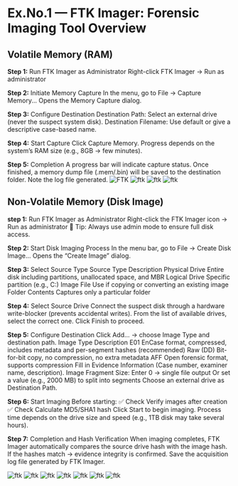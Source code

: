 # Ex.No.1 — FTK Imager: Forensic Imaging Tool Overview

## Volatile Memory (RAM)

**Step 1:** Run FTK Imager as Administrator
Right-click FTK Imager → Run as administrator

**Step 2:** Initiate Memory Capture
In the menu, go to File → Capture Memory...
Opens the Memory Capture dialog.

**Step 3:** Configure Destination
Destination Path: Select an external drive (never the suspect system disk).
Destination Filename: Use default or give a descriptive case-based name.

**Step 4:** Start Capture
Click Capture Memory.
Progress depends on the system’s RAM size (e.g., 8GB → few minutes).

**Step 5:** Completion
A progress bar will indicate capture status.
Once finished, a memory dump file (.mem/.bin) will be saved to the destination folder.
Note the log file generated.
![FTK](assets/ftk0.png)
![ftk](assets/ftk1.png)
![ftk](assets/ftk2.png)
![ftk](assets/ftk3.png)

## Non-Volatile Memory (Disk Image)

**step 1:** Run FTK Imager as Administrator
Right-click the FTK Imager icon → Run as administrator
📁 Tip: Always use admin mode to ensure full disk access.

**Step 2:** Start Disk Imaging Process
In the menu bar, go to File → Create Disk Image...
Opens the “Create Image” dialog.

**Step 3:** Select Source Type
Source Type	Description
Physical Drive	Entire disk including partitions, unallocated space, and MBR
Logical Drive	Specific partition (e.g., C:)
Image File	Use if copying or converting an existing image
Folder Contents	Captures only a particular folder

**Step 4:** Select Source Drive
Connect the suspect disk through a hardware write-blocker (prevents accidental writes).
From the list of available drives, select the correct one.
Click Finish to proceed.

**Step 5:** Configure Destination
Click Add... → choose Image Type and destination path.
Image Type	Description
E01	EnCase format, compressed, includes metadata and per-segment hashes (recommended)
Raw (DD)	Bit-for-bit copy, no compression, no extra metadata
AFF	Open forensic format, supports compression
Fill in Evidence Information (Case number, examiner name, description).
Image Fragment Size:
Enter 0 → single file output
Or set a value (e.g., 2000 MB) to split into segments
Choose an external drive as Destination Path.

**Step 6:** Start Imaging
Before starting:
✅ Check Verify images after creation
✅ Check Calculate MD5/SHA1 hash
Click Start to begin imaging.
Process time depends on the drive size and speed (e.g., 1TB disk may take several hours).

**Step 7:** Completion and Hash Verification
When imaging completes, FTK Imager automatically compares the source drive hash with the image hash.
If the hashes match → evidence integrity is confirmed.
Save the acquisition log file generated by FTK Imager.

![ftk](assets/ftk4.png)
![ftk](assets/ftk5.png)
![ftk](assets/ftk6.png)
![ftk](assets/ftk7.png)
![ftk](assets/ftk8.png)
![ftk](assets/ftk9.png)
![ftk](assets/ftk10.png)
